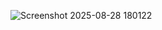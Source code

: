 ![Screenshot 2025-08-28 180122](https://github.com/user-attachments/assets/3cea0bfb-3a20-4aa9-a3b4-303e08721719)
